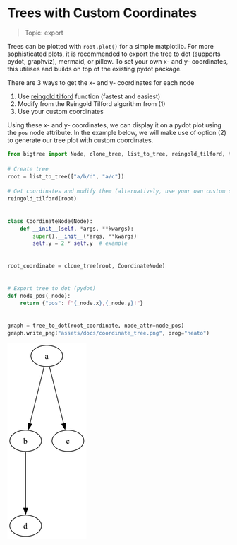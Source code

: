 # Trees with Custom Coordinates

> Topic: export

Trees can be plotted with `root.plot()` for a simple matplotlib. For more sophisticated plots, it is recommended to
export the tree to dot (supports pydot, graphviz), mermaid, or pillow. To set your own x- and y- coordinates, this
utilises and builds on top of the existing pydot package.

There are 3 ways to get the x- and y- coordinates for each node

1. Use [reingold tilford](../bigtree/utils/plot.md#bigtree.utils.plot.reingold_tilford) function (fastest and easiest)
2. Modify from the Reingold Tilford algorithm from (1)
3. Use your custom coordinates

Using these x- and y- coordinates, we can display it on a pydot plot using the `pos` node attribute. In the example
below, we will make use of option (2) to generate our tree plot with custom coordinates.

```python hl_lines="21-24"
from bigtree import Node, clone_tree, list_to_tree, reingold_tilford, tree_to_dot

# Create tree
root = list_to_tree(["a/b/d", "a/c"])

# Get coordinates and modify them (alternatively, use your own custom coordinates)
reingold_tilford(root)


class CoordinateNode(Node):
    def __init__(self, *args, **kwargs):
        super().__init__(*args, **kwargs)
        self.y = 2 * self.y  # example


root_coordinate = clone_tree(root, CoordinateNode)


# Export tree to dot (pydot)
def node_pos(_node):
    return {"pos": f"{_node.x},{_node.y}!"}


graph = tree_to_dot(root_coordinate, node_attr=node_pos)
graph.write_png("assets/docs/coordinate_tree.png", prog="neato")
```

![Custom Coordinate Tree Output](https://github.com/kayjan/bigtree/raw/master/assets/docs/coordinate_tree.png "Custom Coordinate Tree Output")
